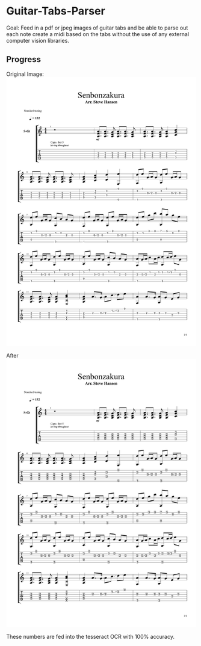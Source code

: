 # Guitar-Tabs-Parser

Goal: Feed in a pdf or jpeg images of guitar tabs and be able to parse out each note create a midi based on the tabs without the use of any external computer vision libraries.

## Progress

Original Image:
![](src/out1.jpg)

After 
![](src/result.jpeg)

These numbers are fed into the tesseract OCR with 100% accuracy.